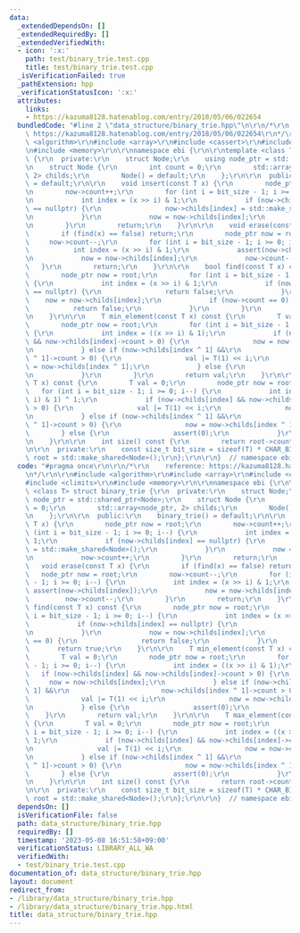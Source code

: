 ```yaml
---
data:
  _extendedDependsOn: []
  _extendedRequiredBy: []
  _extendedVerifiedWith:
  - icon: ':x:'
    path: test/binary_trie.test.cpp
    title: test/binary_trie.test.cpp
  _isVerificationFailed: true
  _pathExtension: hpp
  _verificationStatusIcon: ':x:'
  attributes:
    links:
    - https://kazuma8128.hatenablog.com/entry/2018/05/06/022654
  bundledCode: "#line 2 \"data_structure/binary_trie.hpp\"\n\r\n/*\r\n    reference:\
    \ https://kazuma8128.hatenablog.com/entry/2018/05/06/022654\r\n*/\r\n\r\n#include\
    \ <algorithm>\r\n#include <array>\r\n#include <cassert>\r\n#include <climits>\r\
    \n#include <memory>\r\n\r\nnamespace ebi {\r\n\r\ntemplate <class T> struct binary_trie\
    \ {\r\n  private:\r\n    struct Node;\r\n    using node_ptr = std::shared_ptr<Node>;\r\
    \n    struct Node {\r\n        int count = 0;\r\n        std::array<node_ptr,\
    \ 2> childs;\r\n        Node() = default;\r\n    };\r\n\r\n  public:\r\n    binary_trie()\
    \ = default;\r\n\r\n    void insert(const T x) {\r\n        node_ptr now = root;\r\
    \n        now->count++;\r\n        for (int i = bit_size - 1; i >= 0; i--) {\r\
    \n            int index = (x >> i) & 1;\r\n            if (now->childs[index]\
    \ == nullptr) {\r\n                now->childs[index] = std::make_shared<Node>();\r\
    \n            }\r\n            now = now->childs[index];\r\n            now->count++;\r\
    \n        }\r\n        return;\r\n    }\r\n\r\n    void erase(const T x) {\r\n\
    \        if (find(x) == false) return;\r\n        node_ptr now = root;\r\n   \
    \     now->count--;\r\n        for (int i = bit_size - 1; i >= 0; i--) {\r\n \
    \           int index = (x >> i) & 1;\r\n            assert(now->childs[index]);\r\
    \n            now = now->childs[index];\r\n            now->count--;\r\n     \
    \   }\r\n        return;\r\n    }\r\n\r\n    bool find(const T x) const {\r\n\
    \        node_ptr now = root;\r\n        for (int i = bit_size - 1; i >= 0; i--)\
    \ {\r\n            int index = (x >> i) & 1;\r\n            if (now->childs[index]\
    \ == nullptr) {\r\n                return false;\r\n            }\r\n        \
    \    now = now->childs[index];\r\n            if (now->count == 0) {\r\n     \
    \           return false;\r\n            }\r\n        }\r\n        return true;\r\
    \n    }\r\n\r\n    T min_element(const T x) const {\r\n        T val = 0;\r\n\
    \        node_ptr now = root;\r\n        for (int i = bit_size - 1; i >= 0; i--)\
    \ {\r\n            int index = ((x >> i) & 1);\r\n            if (now->childs[index]\
    \ && now->childs[index]->count > 0) {\r\n                now = now->childs[index];\r\
    \n            } else if (now->childs[index ^ 1] &&\r\n                       now->childs[index\
    \ ^ 1]->count > 0) {\r\n                val |= T(1) << i;\r\n                now\
    \ = now->childs[index ^ 1];\r\n            } else {\r\n                assert(0);\r\
    \n            }\r\n        }\r\n        return val;\r\n    }\r\n\r\n    T max_element(const\
    \ T x) const {\r\n        T val = 0;\r\n        node_ptr now = root;\r\n     \
    \   for (int i = bit_size - 1; i >= 0; i--) {\r\n            int index = ((x >>\
    \ i) & 1) ^ 1;\r\n            if (now->childs[index] && now->childs[index]->count\
    \ > 0) {\r\n                val |= T(1) << i;\r\n                now = now->childs[index];\r\
    \n            } else if (now->childs[index ^ 1] &&\r\n                       now->childs[index\
    \ ^ 1]->count > 0) {\r\n                now = now->childs[index ^ 1];\r\n    \
    \        } else {\r\n                assert(0);\r\n            }\r\n        }\r\
    \n    }\r\n\r\n    int size() const {\r\n        return root->count;\r\n    }\r\
    \n\r\n  private:\r\n    const size_t bit_size = sizeof(T) * CHAR_BIT;\r\n    node_ptr\
    \ root = std::make_shared<Node>();\r\n};\r\n\r\n}  // namespace ebi\n"
  code: "#pragma once\r\n\r\n/*\r\n    reference: https://kazuma8128.hatenablog.com/entry/2018/05/06/022654\r\
    \n*/\r\n\r\n#include <algorithm>\r\n#include <array>\r\n#include <cassert>\r\n\
    #include <climits>\r\n#include <memory>\r\n\r\nnamespace ebi {\r\n\r\ntemplate\
    \ <class T> struct binary_trie {\r\n  private:\r\n    struct Node;\r\n    using\
    \ node_ptr = std::shared_ptr<Node>;\r\n    struct Node {\r\n        int count\
    \ = 0;\r\n        std::array<node_ptr, 2> childs;\r\n        Node() = default;\r\
    \n    };\r\n\r\n  public:\r\n    binary_trie() = default;\r\n\r\n    void insert(const\
    \ T x) {\r\n        node_ptr now = root;\r\n        now->count++;\r\n        for\
    \ (int i = bit_size - 1; i >= 0; i--) {\r\n            int index = (x >> i) &\
    \ 1;\r\n            if (now->childs[index] == nullptr) {\r\n                now->childs[index]\
    \ = std::make_shared<Node>();\r\n            }\r\n            now = now->childs[index];\r\
    \n            now->count++;\r\n        }\r\n        return;\r\n    }\r\n\r\n \
    \   void erase(const T x) {\r\n        if (find(x) == false) return;\r\n     \
    \   node_ptr now = root;\r\n        now->count--;\r\n        for (int i = bit_size\
    \ - 1; i >= 0; i--) {\r\n            int index = (x >> i) & 1;\r\n           \
    \ assert(now->childs[index]);\r\n            now = now->childs[index];\r\n   \
    \         now->count--;\r\n        }\r\n        return;\r\n    }\r\n\r\n    bool\
    \ find(const T x) const {\r\n        node_ptr now = root;\r\n        for (int\
    \ i = bit_size - 1; i >= 0; i--) {\r\n            int index = (x >> i) & 1;\r\n\
    \            if (now->childs[index] == nullptr) {\r\n                return false;\r\
    \n            }\r\n            now = now->childs[index];\r\n            if (now->count\
    \ == 0) {\r\n                return false;\r\n            }\r\n        }\r\n \
    \       return true;\r\n    }\r\n\r\n    T min_element(const T x) const {\r\n\
    \        T val = 0;\r\n        node_ptr now = root;\r\n        for (int i = bit_size\
    \ - 1; i >= 0; i--) {\r\n            int index = ((x >> i) & 1);\r\n         \
    \   if (now->childs[index] && now->childs[index]->count > 0) {\r\n           \
    \     now = now->childs[index];\r\n            } else if (now->childs[index ^\
    \ 1] &&\r\n                       now->childs[index ^ 1]->count > 0) {\r\n   \
    \             val |= T(1) << i;\r\n                now = now->childs[index ^ 1];\r\
    \n            } else {\r\n                assert(0);\r\n            }\r\n    \
    \    }\r\n        return val;\r\n    }\r\n\r\n    T max_element(const T x) const\
    \ {\r\n        T val = 0;\r\n        node_ptr now = root;\r\n        for (int\
    \ i = bit_size - 1; i >= 0; i--) {\r\n            int index = ((x >> i) & 1) ^\
    \ 1;\r\n            if (now->childs[index] && now->childs[index]->count > 0) {\r\
    \n                val |= T(1) << i;\r\n                now = now->childs[index];\r\
    \n            } else if (now->childs[index ^ 1] &&\r\n                       now->childs[index\
    \ ^ 1]->count > 0) {\r\n                now = now->childs[index ^ 1];\r\n    \
    \        } else {\r\n                assert(0);\r\n            }\r\n        }\r\
    \n    }\r\n\r\n    int size() const {\r\n        return root->count;\r\n    }\r\
    \n\r\n  private:\r\n    const size_t bit_size = sizeof(T) * CHAR_BIT;\r\n    node_ptr\
    \ root = std::make_shared<Node>();\r\n};\r\n\r\n}  // namespace ebi"
  dependsOn: []
  isVerificationFile: false
  path: data_structure/binary_trie.hpp
  requiredBy: []
  timestamp: '2023-05-08 16:51:58+09:00'
  verificationStatus: LIBRARY_ALL_WA
  verifiedWith:
  - test/binary_trie.test.cpp
documentation_of: data_structure/binary_trie.hpp
layout: document
redirect_from:
- /library/data_structure/binary_trie.hpp
- /library/data_structure/binary_trie.hpp.html
title: data_structure/binary_trie.hpp
---
```

